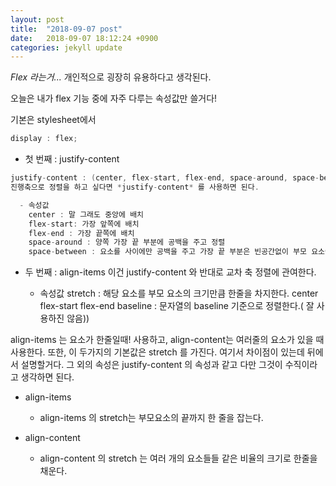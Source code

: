 ```yaml
---
layout: post
title:  "2018-09-07 post"
date:   2018-09-07 18:12:24 +0900
categories: jekyll update
---
```



*Flex 라는거...* 개인적으로 굉장히 유용하다고 생각된다.

오늘은 내가 flex 기능 중에 자주 다루는 속성값만 쓸거다!

기본은 stylesheet에서
```cpp
display : flex;
```

- 첫 번째 : justify-content
```cpp  
justify-content : (center, flex-start, flex-end, space-around, space-between)
진행축으로 정렬을 하고 싶다면 *justify-content* 를 사용하면 된다.  

  - 속성값
    center : 말 그래도 중앙에 배치  
    flex-start: 가장 앞쪽에 배치  
    flex-end : 가장 끝쪽에 배치  
    space-around : 양쪽 가장 끝 부분에 공백을 주고 정렬  
    space-between : 요소를 사이에만 공백을 주고 가장 끝 부분은 빈공간없이 부모 요소에 딱! 붙는다.
```

- 두 번째 : align-items
이건 justify-content 와 반대로 교차 축 정렬에 관여한다.

  - 속성값
    stretch : 해당 요소를 부모 요소의 크기만큼 한줄을 차지한다.
    center
    flex-start
    flex-end
    baseline : 문자열의 baseline 기준으로 정렬한다.( 잘 사용하진 않음))

align-items 는 요소가 한줄일때! 사용하고, align-content는 여러줄의 요소가 있을 때 사용한다.
또한, 이 두가지의 기본값은 stretch 를 가진다. 여기서 차이점이 있는데 뒤에서 설명할거다.
그 외의 속성은 justify-content 의 속성과 같고 다만 그것이 수직이라고 생각하면 된다.

- align-items
  - align-items 의 stretch는 부모요소의 끝까지 한 줄을 잡는다.

- align-content
  - align-content 의 stretch 는 여러 개의 요소들들 같은 비율의 크기로 한줄을 채운다.
